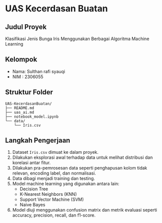 # UAS Kecerdasan Buatan

## Judul Proyek
Klasifikasi Jenis Bunga Iris Menggunakan Berbagai Algoritma Machine Learning

## Kelompok
- Nama: Sulthan rafi syauqi
- NIM : 2306055

## Struktur Folder
```
UAS-KecerdasanBuatan/
├── README.md
├── uas_ai.md
├── notebook_model.ipynb
└── data/
    └── Iris.csv
```

## Langkah Pengerjaan
1. Dataset `Iris.csv` dimuat ke dalam proyek.
2. Dilakukan eksplorasi awal terhadap data untuk melihat distribusi dan korelasi antar fitur.
3. Dilakukan pra-pemrosesan data seperti penghapusan kolom tidak relevan, encoding label, dan normalisasi.
4. Data dibagi menjadi training dan testing.
5. Model machine learning yang digunakan antara lain:
    - Decision Tree
    - K-Nearest Neighbors (KNN)
    - Support Vector Machine (SVM)
    - Naive Bayes
6. Model diuji menggunakan confusion matrix dan metrik evaluasi seperti accuracy, precision, recall, dan f1-score.



